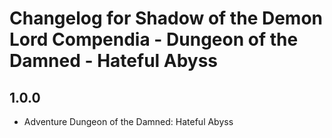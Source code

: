 # Changelog for Shadow of the Demon Lord Compendia - Dungeon of the Damned - Hateful Abyss

## 1.0.0

- Adventure Dungeon of the Damned: Hateful Abyss
